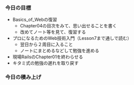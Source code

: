 ### 今日の目標
- Basics_of_Webの復習
  - Chapter04の目次をみて、思い出せることを書く
  - 改めてノート等を見て、復習する
- プロになるためのWeb技術入門（Lesson7まで通しで読む）
  - 翌日から２周目に入ること
  - ノートにまとめるなどして勉強を進める
- 現場RailsのChapter01を終わらせる
- キタミ式の勉強の遅れを取り戻す

### 今日の積み上げ

